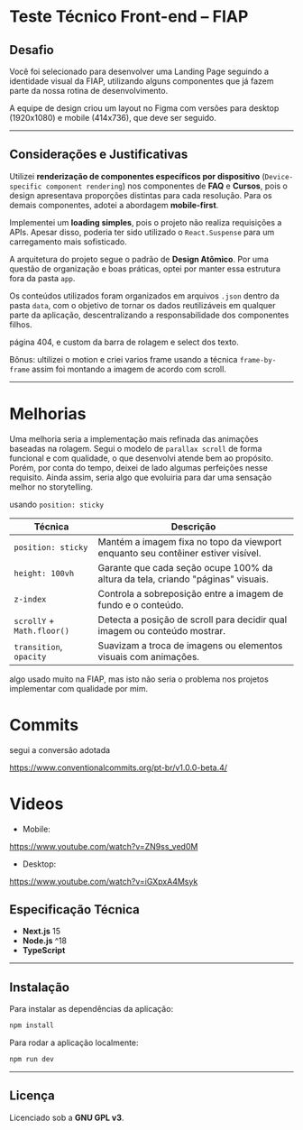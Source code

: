 # Teste Técnico Front-end – FIAP

## Desafio

Você foi selecionado para desenvolver uma Landing Page seguindo a identidade visual da FIAP, utilizando alguns componentes que já fazem parte da nossa rotina de desenvolvimento.

A equipe de design criou um layout no Figma com versões para desktop (1920x1080) e mobile (414x736), que deve ser seguido.

---

## Considerações e Justificativas

Utilizei **renderização de componentes específicos por dispositivo** (`Device-specific component rendering`) nos componentes de **FAQ** e **Cursos**, pois o design apresentava proporções distintas para cada resolução. Para os demais componentes, adotei a abordagem **mobile-first**.

Implementei um **loading simples**, pois o projeto não realiza requisições a APIs. Apesar disso, poderia ter sido utilizado o `React.Suspense` para um carregamento mais sofisticado.

A arquitetura do projeto segue o padrão de **Design Atômico**. Por uma questão de organização e boas práticas, optei por manter essa estrutura fora da pasta `app`.

Os conteúdos utilizados foram organizados em arquivos `.json` dentro da pasta `data`, com o objetivo de tornar os dados reutilizáveis em qualquer parte da aplicação, descentralizando a responsabilidade dos componentes filhos.

página 404, e custom da barra de rolagem e select dos texto.

Bônus: ultilizei o motion e criei varios frame usando a técnica `frame-by-frame` assim foi montando a imagem de acordo com scroll.

---

# Melhorias

Uma melhoria seria a implementação mais refinada das animações baseadas na rolagem. Segui o modelo de `parallax scroll` de forma funcional e com qualidade, o que desenvolvi atende bem ao propósito. Porém, por conta do tempo, deixei de lado algumas perfeições nesse requisito. Ainda assim, seria algo que evoluiria para dar uma sensação melhor no storytelling.

usando `position: sticky`


| Técnica                    | Descrição                                                                        |
| -------------------------- | -------------------------------------------------------------------------------- |
| `position: sticky`         | Mantém a imagem fixa no topo da viewport enquanto seu contêiner estiver visível. |
| `height: 100vh`            | Garante que cada seção ocupe 100% da altura da tela, criando "páginas" visuais.  |
| `z-index`                  | Controla a sobreposição entre a imagem de fundo e o conteúdo.                    |
| `scrollY` + `Math.floor()` | Detecta a posição de scroll para decidir qual imagem ou conteúdo mostrar.        |
| `transition`, `opacity`    | Suavizam a troca de imagens ou elementos visuais com animações.                  |


algo usado muito na FIAP, mas isto não seria o problema nos projetos implementar com qualidade por mim.

# Commits

segui a conversão adotada 

https://www.conventionalcommits.org/pt-br/v1.0.0-beta.4/

# Videos

- Mobile:

https://www.youtube.com/watch?v=ZN9ss_ved0M

- Desktop:

https://www.youtube.com/watch?v=iGXpxA4Msyk


## Especificação Técnica

* **Next.js** 15
* **Node.js** ^18
* **TypeScript**

---

## Instalação

Para instalar as dependências da aplicação:

```bash
npm install
```

Para rodar a aplicação localmente:

```bash
npm run dev
```

---

## Licença

Licenciado sob a **GNU GPL v3**.
